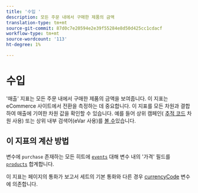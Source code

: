 ```yaml
---
title: '수입 '
description: 모든 주문 내에서 구매한 제품의 금액
translation-type: tm+mt
source-git-commit: 87d0c7e20594e2e39f55284e8d50d425cc1cdacf
workflow-type: tm+mt
source-wordcount: '113'
ht-degree: 1%

---
```



# 수입 

&#39;매출&#39; 지표는 모든 주문 내에서 구매한 제품의 금액을 보여줍니다. 이 지표는 eCommerce 사이트에서 전환을 측정하는 데 중요합니다. 이 지표를 모든 차원과 결합하여 매출에 기여한 차원 값을 확인할 수 있습니다. 예를 들어 상위 캠페인( [추적 코드](../dimensions/tracking-code.md) 차원 사용) 또는 상위 내부 검색어(eVar 사용)를 [볼 수](../dimensions/evar.md)있습니다.

## 이 지표의 계산 방법

변수에 `purchase` 존재하는 모든 히트에 [`events`](/help/implement/vars/page-vars/events/event-purchase.md) 대해 변수 내의 &#39;가격&#39; 필드를 [`products`](/help/implement/vars/page-vars/products.md) 합계합니다.

이 지표는 페이지의 통화가 보고서 세트의 기본 통화와 다른 경우 [currencyCode](/help/implement/vars/config-vars/currencycode.md) 변수에 의존합니다.
